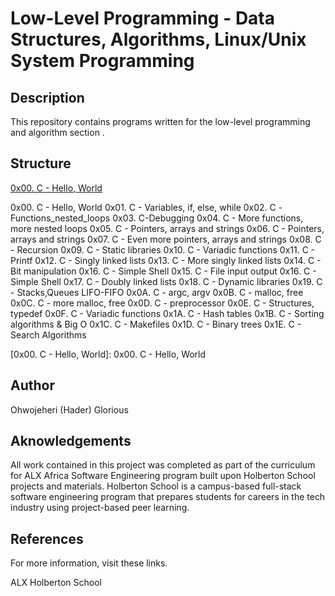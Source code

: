 # Low-Level Programming - Data Structures, Algorithms, Linux/Unix System Programming

## Description

This repository contains programs written for the low-level programming and algorithm section .

## Structure
[0x00. C - Hello, World](https://github.com/Adderreth/alx-low_level_programming/0x00-hello_world)

0x00. C - Hello, World
0x01. C - Variables, if, else, while
0x02. C -Functions_nested_loops
0x03. C-Debugging
0x04. C - More functions, more nested loops
0x05. C - Pointers, arrays and strings
0x06. C - Pointers, arrays and strings
0x07. C - Even more pointers, arrays and strings
0x08. C - Recursion
0x09. C - Static libraries
0x10. C - Variadic functions
0x11. C - Printf
0x12. C - Singly linked lists
0x13. C - More singly linked lists
0x14. C - Bit manipulation
0x16. C - Simple Shell
0x15. C - File input output
0x16. C - Simple Shell
0x17. C - Doubly linked lists
0x18. C - Dynamic libraries
0x19. C - Stacks,Queues LIFO-FIFO
0x0A. C - argc, argv
0x0B. C - malloc, free
0x0C. C - more malloc, free
0x0D. C - preprocessor
0x0E. C - Structures, typedef
0x0F. C - Variadic functions
0x1A. C - Hash tables
0x1B. C - Sorting algorithms & Big O
0x1C. C - Makefiles
0x1D. C - Binary trees
0x1E. C - Search Algorithms

[0x00. C - Hello, World]: 0x00. C - Hello, World

## Author

Ohwojeheri (Hader) Glorious

## Aknowledgements
All work contained in this project was completed as part of the curriculum for ALX Africa Software Engineering program built upon Holberton School projects and materials. Holberton School is a campus-based full-stack software engineering program that prepares students for careers in the tech industry using project-based peer learning.

## References
For more information, visit these links.

ALX
Holberton School

